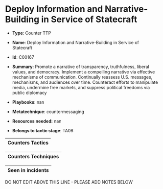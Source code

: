 # Deploy Information and Narrative-Building in Service of Statecraft

* **Type**: Counter TTP

* **Name**: Deploy Information and Narrative-Building in Service of Statecraft

* **Id**: C00167

* **Summary**: Promote a narrative of transparency, truthfulness, liberal values, and democracy. Implement a compelling narrative via effective mechanisms of communication.  Continually reassess U.S. messages, mechanisms, and audiences over time. Counteract efforts to manipulate media, undermine free markets, and suppress political freedoms via public diplomacy

* **Playbooks**: nan

* **Metatechnique**: countermessaging

* **Resources needed:** nan

* **Belongs to tactic stage**: TA06


| Counters Tactics |
| ---------------- |



| Counters Techniques |
| ------------------- |



| Seen in incidents |
| ----------------- |

DO NOT EDIT ABOVE THIS LINE - PLEASE ADD NOTES BELOW